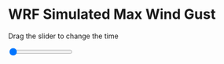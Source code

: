 <h1>WRF Simulated Max Wind Gust</h1>
<p>Drag the slider to change the time</p>

<div class="slidecontainer">
<input oninput='setImage(this)' class="slider" type="range" min="0" max="37" value="0" step="1" />
<img id='img'/>
</div>

<script>
var img = document.getElementById('img');
var img_array = ['/assets/images/wrf/w_wrfout_d01_2020-06-20_12:00:00.png',
'/assets/images/wrf/w_wrfout_d01_2020-06-20_13:00:00.png',
'/assets/images/wrf/w_wrfout_d01_2020-06-20_14:00:00.png',
'/assets/images/wrf/w_wrfout_d01_2020-06-20_15:00:00.png',
'/assets/images/wrf/w_wrfout_d01_2020-06-20_16:00:00.png',
'/assets/images/wrf/w_wrfout_d01_2020-06-20_17:00:00.png',
'/assets/images/wrf/w_wrfout_d01_2020-06-20_18:00:00.png',
'/assets/images/wrf/w_wrfout_d01_2020-06-20_19:00:00.png',
'/assets/images/wrf/w_wrfout_d01_2020-06-20_20:00:00.png',
'/assets/images/wrf/w_wrfout_d01_2020-06-20_21:00:00.png',
'/assets/images/wrf/w_wrfout_d01_2020-06-20_22:00:00.png',
'/assets/images/wrf/w_wrfout_d01_2020-06-20_23:00:00.png',
'/assets/images/wrf/w_wrfout_d01_2020-06-21_00:00:00.png',
'/assets/images/wrf/w_wrfout_d01_2020-06-21_01:00:00.png',
'/assets/images/wrf/w_wrfout_d01_2020-06-21_02:00:00.png',
'/assets/images/wrf/w_wrfout_d01_2020-06-21_03:00:00.png',
'/assets/images/wrf/w_wrfout_d01_2020-06-21_04:00:00.png',
'/assets/images/wrf/w_wrfout_d01_2020-06-21_05:00:00.png',
'/assets/images/wrf/w_wrfout_d01_2020-06-21_06:00:00.png',
'/assets/images/wrf/w_wrfout_d01_2020-06-21_07:00:00.png',
'/assets/images/wrf/w_wrfout_d01_2020-06-21_08:00:00.png',
'/assets/images/wrf/w_wrfout_d01_2020-06-21_09:00:00.png',
'/assets/images/wrf/w_wrfout_d01_2020-06-21_10:00:00.png',
'/assets/images/wrf/w_wrfout_d01_2020-06-21_11:00:00.png',
'/assets/images/wrf/w_wrfout_d01_2020-06-21_12:00:00.png',
'/assets/images/wrf/w_wrfout_d01_2020-06-21_13:00:00.png',
'/assets/images/wrf/w_wrfout_d01_2020-06-21_14:00:00.png',
'/assets/images/wrf/w_wrfout_d01_2020-06-21_15:00:00.png',
'/assets/images/wrf/w_wrfout_d01_2020-06-21_16:00:00.png',
'/assets/images/wrf/w_wrfout_d01_2020-06-21_17:00:00.png',
'/assets/images/wrf/w_wrfout_d01_2020-06-21_18:00:00.png',
'/assets/images/wrf/w_wrfout_d01_2020-06-21_19:00:00.png',
'/assets/images/wrf/w_wrfout_d01_2020-06-21_20:00:00.png',
'/assets/images/wrf/w_wrfout_d01_2020-06-21_21:00:00.png',
'/assets/images/wrf/w_wrfout_d01_2020-06-21_22:00:00.png',
'/assets/images/wrf/w_wrfout_d01_2020-06-21_23:00:00.png',
'/assets/images/wrf/w_wrfout_d01_2020-06-22_00:00:00.png',];
function setImage(obj)
{
        var value = obj.value;
        img.src = img_array[value];

}
</script>
